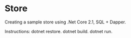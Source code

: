 # Store
Creating a sample store using .Net Core 2.1, SQL + Dapper.

Instructions:
dotnet restore.
dotnet build.
dotnet run.
